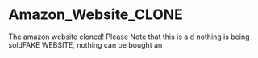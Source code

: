 # Amazon_Website_CLONE
The amazon website cloned! Please Note that this is a d nothing is being soldFAKE WEBSITE, nothing can be bought an
